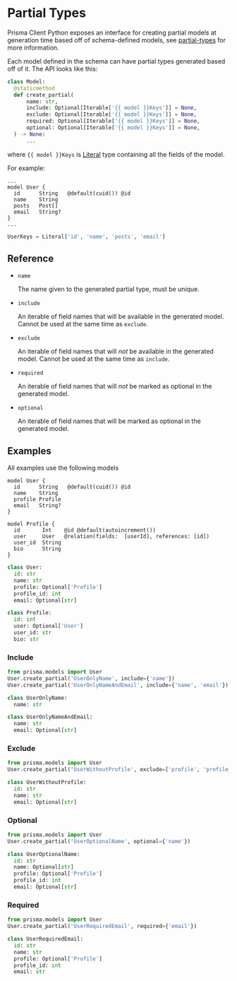 # Partial Types

Prisma Client Python exposes an interface for creating partial models at generation time based off of schema-defined models, see [partial-types](../partial-types.md) for more information.

Each model defined in the schema can have partial types generated based off of it. The API looks like this:
```py
class Model:
  @staticmethod
  def create_partial(
      name: str,
      include: Optional[Iterable['{{ model }}Keys']] = None,
      exclude: Optional[Iterable['{{ model }}Keys']] = None,
      required: Optional[Iterable['{{ model }}Keys']] = None,
      optional: Optional[Iterable['{{ model }}Keys']] = None,
  ) -> None:
      ...
```
where `{{ model }}Keys` is [Literal](https://docs.python.org/3/library/typing.html#typing.Literal) type containing all the fields of the model.

For example:

```schema.prisma
...
model User {
  id      String   @default(cuid()) @id
  name    String
  posts   Post[]
  email   String?
}
...
```

```py
UserKeys = Literal['id', 'name', 'posts', 'email']
```

## Reference

* `name`

  The name given to the generated partial type, must be unique.

* `include`

  An iterable of field names that will be available in the generated model.
  Cannot be used at the same time as `exclude`.

* `exclude`

  An iterable of field names that will *not* be available in the generated model.
  Cannot be used at the same time as `include`.

* `required`

  An iterable of field names that will *not* be marked as optional in the generated model.

* `optional`

  An iterable of field names that will be marked as optional in the generated model.

## Examples

All examples use the following models

```schema.prisma
model User {
  id      String   @default(cuid()) @id
  name    String
  profile Profile
  email   String?
}

model Profile {
  id       Int    @id @default(autoincrement())
  user     User   @relation(fields:  [userId], references: [id])
  user_id  String
  bio      String
}
```

```py
class User:
  id: str
  name: str
  profile: Optional['Profile']
  profile_id: int
  email: Optional[str]

class Profile:
  id: int
  user: Optional['User']
  user_id: str
  bio: str
```


### Include

```py
from prisma.models import User
User.create_partial('UserOnlyName', include={'name'})
User.create_partial('UserOnlyNameAndEmail', include={'name', 'email'})
```

```py
class UserOnlyName:
  name: str

class UserOnlyNameAndEmail:
  name: str
  email: Optional[str]
```


### Exclude

```py
from prisma.models import User
User.create_partial('UserWithoutProfile', exclude=['profile', 'profile_id'])
```

```py
class UserWithoutProfile:
  id: str
  name: str
  email: Optional[str]
```

### Optional

```py
from prisma.models import User
User.create_partial('UserOptionalName', optional={'name'})
```

```py
class UserOptionalName:
  id: str
  name: Optional[str]
  profile: Optional['Profile']
  profile_id: int
  email: Optional[str]
```

### Required

```py
from prisma.models import User
User.create_partial('UserRequiredEmail', required={'email'})
```

```py
class UserRequiredEmail:
  id: str
  name: str
  profile: Optional['Profile']
  profile_id: int
  email: str
```

